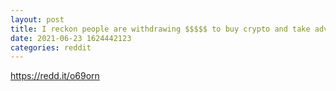 ```yaml
--- 
layout: post 
title: I reckon people are withdrawing $$$$$ to buy crypto and take advantages of bargains since bitcoin got snagged yesterday. I was one of them yesterday. Banks are restricting a virtual bank run!! 
date: 2021-06-23 1624442123 
categories: reddit 
--- 
```

https://redd.it/o69orn